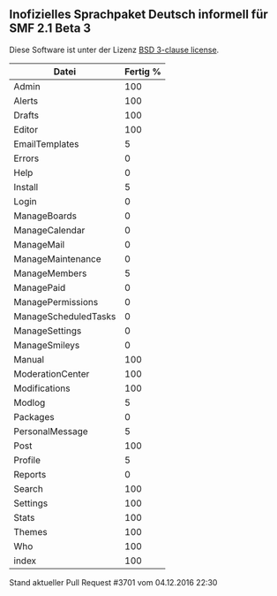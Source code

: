 <h2>Inofizielles Sprachpaket Deutsch informell für SMF 2.1 Beta 3</h2>

Diese Software ist unter der Lizenz [BSD 3-clause license](http://www.opensource.org/licenses/BSD-3-Clause).

Datei                  |Fertig %
----------------------|--------
Admin                 | 100
Alerts                | 100
Drafts                | 100
Editor                | 100
EmailTemplates        | 5
Errors                | 0
Help                  | 0
Install               | 5
Login                 | 0
ManageBoards          | 0
ManageCalendar        | 0
ManageMail            | 0
ManageMaintenance     | 0
ManageMembers         | 5
ManagePaid            | 0
ManagePermissions     | 0
ManageScheduledTasks  | 0
ManageSettings        | 0
ManageSmileys         | 0
Manual                | 100
ModerationCenter      | 100
Modifications         | 100
Modlog                | 5
Packages              | 0
PersonalMessage       | 5
Post                  | 100
Profile               | 5
Reports               | 0
Search                | 100
Settings              | 100
Stats                 | 100
Themes                | 100
Who                   | 100
index                 | 100

Stand aktueller Pull Request #3701 vom 04.12.2016 22:30
